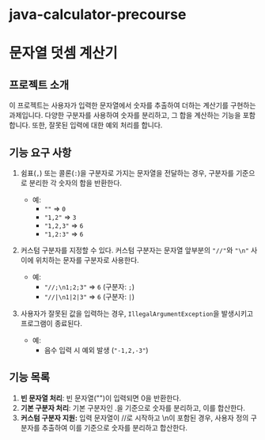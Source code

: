 # java-calculator-precourse

# 문자열 덧셈 계산기

## 프로젝트 소개
이 프로젝트는 사용자가 입력한 문자열에서 숫자를 추출하여 더하는 계산기를 구현하는 과제입니다. 다양한 구분자를 사용하여 숫자를 분리하고, 그 합을 계산하는 기능을 포함합니다. 또한, 잘못된 입력에 대한 예외 처리를 합니다.

## 기능 요구 사항
1. 쉼표(`,`) 또는 콜론(`:`)을 구분자로 가지는 문자열을 전달하는 경우, 구분자를 기준으로 분리한 각 숫자의 합을 반환한다.
    - 예:
        - `""` => `0`
        - `"1,2"` => `3`
        - `"1,2,3"` => `6`
        - `"1,2:3"` => `6`

2. 커스텀 구분자를 지정할 수 있다. 커스텀 구분자는 문자열 앞부분의 `"//"`와 `"\n"` 사이에 위치하는 문자를 구분자로 사용한다.
    - 예:
        - `"//;\n1;2;3"` => `6` (구분자: `;`)
        - `"//|\n1|2|3"` => `6` (구분자: `|`)

3. 사용자가 잘못된 값을 입력하는 경우, `IllegalArgumentException`을 발생시키고 프로그램이 종료된다.
    - 예:
        - 음수 입력 시 예외 발생 (`"-1,2,-3"`)

## 기능 목록
1. **빈 문자열 처리**: 빈 문자열("")이 입력되면 0을 반환한다.
2. **기본 구분자 처리**: 기본 구분자인 .을 기준으로 숫자를 분리하고, 이를 합산한다.
3. **커스텀 구분자 지원:** 입력 문자열이 //로 시작하고 \n이 포함된 경우, 사용자 정의 구분자를 추출하여 이를 기준으로 숫자를 분리하고 합산한다.

